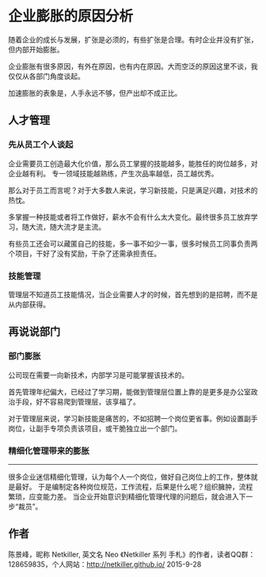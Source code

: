 企业膨胀的原因分析
=====
随着企业的成长与发展，扩张是必须的，有些扩张是合理。有时企业并没有扩张，但内部开始膨胀。

企业膨胀有很多原因，有外在原因，也有内在原因。大而空泛的原因这里不谈，我仅仅从各部门角度谈起。

加速膨胀的表象是，人手永远不够，但产出却不成正比。

人才管理
-----

### 先从员工个人谈起

企业需要员工创造最大化价值，那么员工掌握的技能越多，能胜任的岗位越多，对企业越有利。
专一领域技能越熟练，产生次品率越低，员工越优秀。

那么对于员工而言呢？对于大多数人来说，学习新技能，只是满足兴趣，对技术的热忱。

多掌握一种技能或者将工作做好，薪水不会有什么太大变化。最终很多员工放弃学习，随大流，随大流才是主流。

有些员工还会可以藏匿自己的技能，多一事不如少一事，很多时候员工同事负责两个项目，干好了没有奖励，干杂了还需承担责任。

### 技能管理

管理层不知道员工技能情况，当企业需要人才的时候，首先想到的是招聘，而不是从内部获得。


再说说部门
-----

### 部门膨胀
公司现在需要一向新技术，内部学习是可能掌握该技术的。

首先管理年纪偏大，已经过了学习期，能做到管理层位置上靠的是更多是办公室政治手段，好不容易爬到管理层，该享福了。

对于管理层来说，学习新技能是痛苦的，不如招聘一个岗位更省事。例如设置副手岗位，让副手专项负责该项目，或干脆独立出一个部门。

### 精细化管理带来的膨胀
-----
很多企业迷信精细化管理，认为每个人一个岗位，做好自己岗位上的工作，整体就是最好。
于是编制定各种岗位规范，工作流程，后果是什么呢？组织臃肿，流程繁琐，应变能力差。
当企业开始意识到精细化管理代理的问题后，就会进入下一步“裁员”。



作者
-----
陈景峰，昵称 Netkiller, 英文名 Neo 《Netkiller 系列 手札》的作者，读者QQ群：128659835，个人网站：http://netkiller.github.io/
2015-9-28
